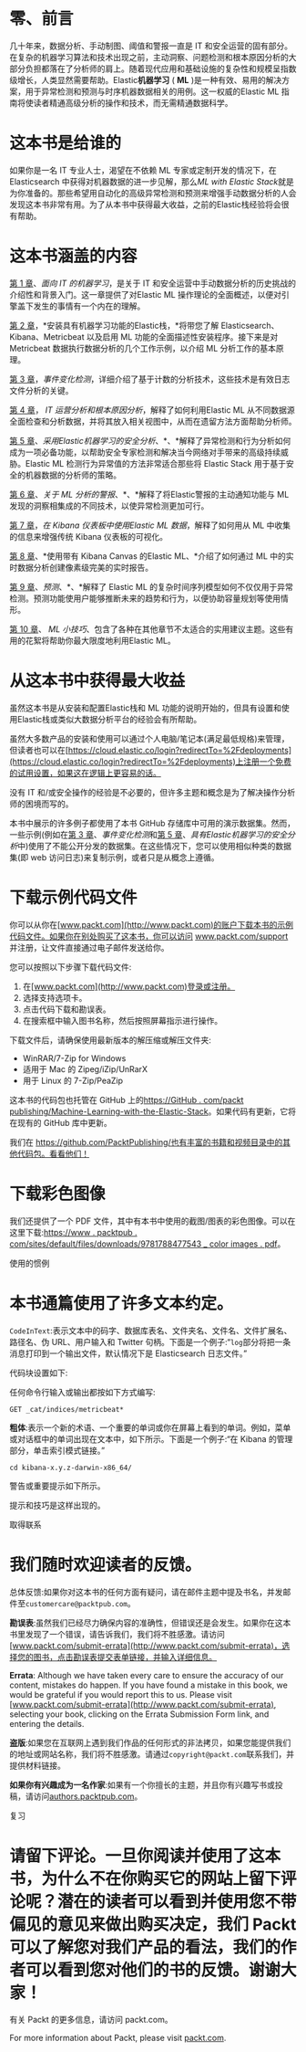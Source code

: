 

# 零、前言

几十年来，数据分析、手动制图、阈值和警报一直是 IT 和安全运营的固有部分。在复杂的机器学习算法和技术出现之前，主动洞察、问题检测和根本原因分析的大部分负担都落在了分析师的肩上。随着现代应用和基础设施的复杂性和规模呈指数级增长，人类显然需要帮助。Elastic**机器学习** ( **ML** )是一种有效、易用的解决方案，用于异常检测和预测与时序机器数据相关的用例。这一权威的Elastic ML 指南将使读者精通高级分析的操作和技术，而无需精通数据科学。



# 这本书是给谁的

如果你是一名 IT 专业人士，渴望在不依赖 ML 专家或定制开发的情况下，在 Elasticsearch 中获得对机器数据的进一步见解，那么*ML with Elastic Stack*就是为你准备的。那些希望用自动化的高级异常检测和预测来增强手动数据分析的人会发现这本书非常有用。为了从本书中获得最大收益，之前的Elastic栈经验将会很有帮助。



# 这本书涵盖的内容

[第 1 章](07120c76-7474-476f-af36-e1b3e3d8688f.xhtml)、*面向 IT 的机器学习*，是关于 IT 和安全运营中手动数据分析的历史挑战的介绍性和背景入门。这一章提供了对Elastic ML 操作理论的全面概述，以便对引擎盖下发生的事情有一个内在的理解。

[第 2 章](44c612a3-3b28-47fa-8064-d6724e2c9067.xhtml)，*安装具有机器学习功能的Elastic栈，*将带您了解 Elasticsearch、Kibana、Metricbeat 以及启用 ML 功能的全面描述性安装程序。接下来是对 Metricbeat 数据执行数据分析的几个工作示例，以介绍 ML 分析工作的基本原理。

[第 3 章](16a1d55a-08d3-47a7-afec-b433d9beecc6.xhtml)，*事件变化检测*，详细介绍了基于计数的分析技术，这些技术是有效日志文件分析的关键。

[第 4 章](30e51bb2-df59-4ae5-943f-52c3a2e9682e.xhtml)， *IT 运营分析和根本原因分析*，解释了如何利用Elastic ML 从不同数据源全面检查和分析数据，并将其放入相关视图中，从而在遗留方法方面帮助分析师。

[第 5 章](d83c0a94-7b17-4824-9ead-a374df317bac.xhtml)、*采用Elastic机器学习的安全分析*、*、*解释了异常检测和行为分析如何成为一项必备功能，以帮助安全专家检测和解决当今网络对手带来的高级持续威胁。Elastic ML 检测行为异常值的方法非常适合那些将 Elastic Stack 用于基于安全的机器数据的分析师的策略。

[第 6 章](7ba6aa9b-aaee-4a1e-91cb-8b062aeaa181.xhtml)、*关于 ML 分析的警报*、*、*解释了将Elastic警报的主动通知功能与 ML 发现的洞察相集成的不同技术，以使异常检测更加可行。

[第 7 章](c94055c3-6965-4e50-8128-130cd41e682e.xhtml)，*在 Kibana 仪表板中使用Elastic ML 数据*，解释了如何用从 ML 中收集的信息来增强传统 Kibana 仪表板的可视化。

[第 8 章](c94055c3-6965-4e50-8128-130cd41e682e.xhtml)、*使用带有 Kibana Canvas 的Elastic ML、*介绍了如何通过 ML 中的实时数据分析创建像素级完美的实时报告。

[第 9 章](7d0fae70-bcea-4d2e-a096-09d933267b93.xhtml)、*预测*、*、*解释了 Elastic ML 的复杂时间序列模型如何不仅仅用于异常检测。预测功能使用户能够推断未来的趋势和行为，以便协助容量规划等使用情形。

[第 10 章](7d0fae70-bcea-4d2e-a096-09d933267b93.xhtml)、 *ML 小技巧*、包含了各种在其他章节不太适合的实用建议主题。这些有用的花絮将帮助你最大限度地利用Elastic ML。



# 从这本书中获得最大收益

虽然这本书是从安装和配置Elastic栈和 ML 功能的说明开始的，但具有设置和使用Elastic栈或类似大数据分析平台的经验会有所帮助。

虽然大多数产品的安装和使用可以通过个人电脑/笔记本(满足最低规格)来管理，但读者也可以在[https://cloud.elastic.co/login?redirectTo=%2Fdeployments](https://cloud.elastic.co/login?redirectTo=%2Fdeployments)上注册一个免费的试用设置，如果这在逻辑上更容易的话。

没有 IT 和/或安全操作的经验是不必要的，但许多主题和概念是为了解决操作分析师的困境而写的。

本书中展示的许多例子都使用了本书 GitHub 存储库中可用的演示数据集。然而，一些示例(例如在[第 3 章](16a1d55a-08d3-47a7-afec-b433d9beecc6.xhtml)、*事件变化检测*和[第 5 章](d83c0a94-7b17-4824-9ead-a374df317bac.xhtml)、*具有Elastic机器学习的安全分析*中)使用了不能公开分发的数据集。在这些情况下，您可以使用相似种类的数据集(即 web 访问日志)来复制示例，或者只是从概念上遵循。



# 下载示例代码文件

你可以从你在[www.packt.com](http://www.packt.com)的账户下载本书的示例代码文件。如果你在别处购买了这本书，你可以访问 www.packt.com/support 并注册，让文件直接通过电子邮件发送给你。

您可以按照以下步骤下载代码文件:

1.  在[www.packt.com](http://www.packt.com)登录或注册。
2.  选择支持选项卡。
3.  点击代码下载和勘误表。
4.  在搜索框中输入图书名称，然后按照屏幕指示进行操作。

下载文件后，请确保使用最新版本的解压缩或解压文件夹:

*   WinRAR/7-Zip for Windows
*   适用于 Mac 的 Zipeg/iZip/UnRarX
*   用于 Linux 的 7-Zip/PeaZip

这本书的代码包也托管在 GitHub 上的[https://GitHub . com/packt publishing/Machine-Learning-with-the-Elastic-Stack](https://github.com/PacktPublishing/Machine-Learning-with-the-Elastic-Stack)。如果代码有更新，它将在现有的 GitHub 库中更新。

我们在 https://github.com/PacktPublishing/也有丰富的书籍和视频目录中的其他代码包。看看他们！



# 下载彩色图像

我们还提供了一个 PDF 文件，其中有本书中使用的截图/图表的彩色图像。可以在这里下载:[https://www . packtpub . com/sites/default/files/downloads/9781788477543 _ color images . pdf](https://www.packtpub.com/sites/default/files/downloads/9781788477543_ColorImages.pdf)。

使用的惯例



# 本书通篇使用了许多文本约定。

`CodeInText`:表示文本中的码字、数据库表名、文件夹名、文件名、文件扩展名、路径名、伪 URL、用户输入和 Twitter 句柄。下面是一个例子:“`log`部分将把一条消息打印到一个输出文件，默认情况下是 Elasticsearch 日志文件。”

代码块设置如下:

任何命令行输入或输出都按如下方式编写:

```
GET _cat/indices/metricbeat*
```

**粗体**:表示一个新的术语、一个重要的单词或你在屏幕上看到的单词。例如，菜单或对话框中的单词出现在文本中，如下所示。下面是一个例子:“在 Kibana 的管理部分，单击索引模式链接。”

```
cd kibana-x.y.z-darwin-x86_64/
```

警告或重要提示如下所示。

提示和技巧是这样出现的。

取得联系



# 我们随时欢迎读者的反馈。

总体反馈:如果你对这本书的任何方面有疑问，请在邮件主题中提及书名，并发邮件至`customercare@packtpub.com`。

**勘误表**:虽然我们已经尽力确保内容的准确性，但错误还是会发生。如果你在这本书里发现了一个错误，请告诉我们，我们将不胜感激。请访问[www.packt.com/submit-errata](http://www.packt.com/submit-errata)，选择您的图书，点击勘误表提交表单链接，并输入详细信息。

**Errata**: Although we have taken every care to ensure the accuracy of our content, mistakes do happen. If you have found a mistake in this book, we would be grateful if you would report this to us. Please visit [www.packt.com/submit-errata](http://www.packt.com/submit-errata), selecting your book, clicking on the Errata Submission Form link, and entering the details.

**盗版**:如果您在互联网上遇到我们作品的任何形式的非法拷贝，如果您能提供我们的地址或网站名称，我们将不胜感激。请通过`copyright@packt.com`联系我们，并提供材料链接。

**如果你有兴趣成为一名作家**:如果有一个你擅长的主题，并且你有兴趣写书或投稿，请访问[authors.packtpub.com](http://authors.packtpub.com/)。

复习



# 请留下评论。一旦你阅读并使用了这本书，为什么不在你购买它的网站上留下评论呢？潜在的读者可以看到并使用您不带偏见的意见来做出购买决定，我们 Packt 可以了解您对我们产品的看法，我们的作者可以看到您对他们的书的反馈。谢谢大家！

有关 Packt 的更多信息，请访问 packt.com。

For more information about Packt, please visit [packt.com](http://www.packt.com/).